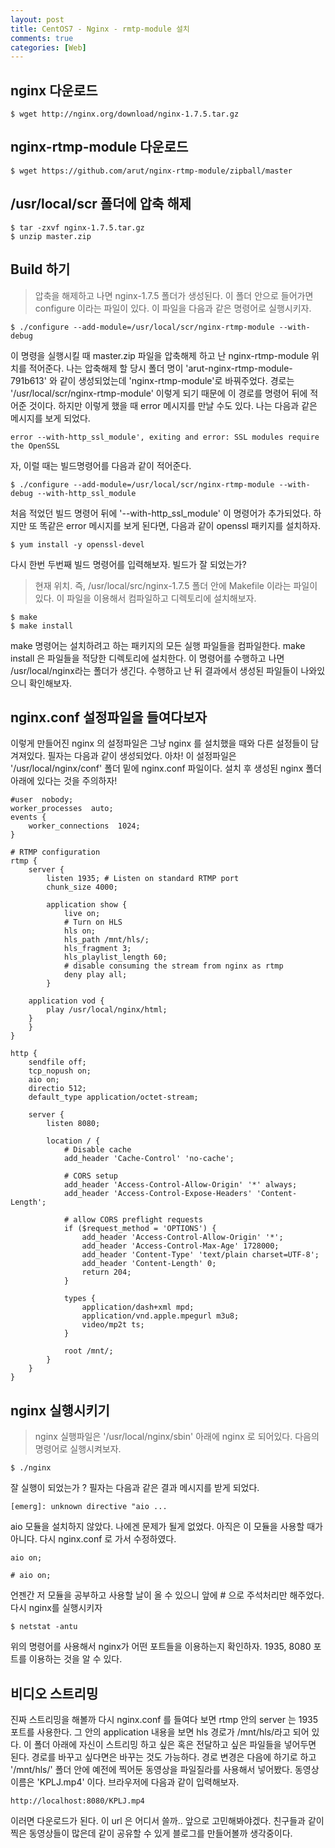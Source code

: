 ```yaml
---
layout: post
title: CentOS7 - Nginx - rmtp-module 설치
comments: true
categories: [Web]
---
```


##  nginx 다운로드
~~~
$ wget http://nginx.org/download/nginx-1.7.5.tar.gz
~~~
## nginx-rtmp-module 다운로드
~~~
$ wget https://github.com/arut/nginx-rtmp-module/zipball/master
~~~
## /usr/local/scr 폴더에 압축 해제
~~~
$ tar -zxvf nginx-1.7.5.tar.gz
$ unzip master.zip
~~~
## Build 하기 
> 압축을 해제하고 나면 nginx-1.7.5 폴더가 생성된다. 이 폴더 안으로 들어가면 configure 이라는 파일이 있다. 이 파일을 다음과 같은 명령어로 실행시키자.
~~~
$ ./configure --add-module=/usr/local/scr/nginx-rtmp-module --with-debug
~~~
이 명령을 실행시킬 때 master.zip 파일을 압축해제 하고 난 nginx-rtmp-module 위치를 적어준다. 나는 압축해제 할 당시 폴더 명이 'arut-nginx-rtmp-module-791b613' 와 같이 생성되었는데 'nginx-rtmp-module'로 바꿔주었다. 경로는 '/usr/local/scr/nginx-rtmp-module' 이렇게 되기 때문에 이 경로를 명령어 뒤에 적어준 것이다.
하지만 이렇게 했을 때 error 메시지를 만날 수도 있다. 
나는 다음과 같은 메시지를 보게 되었다.
~~~
error --with-http_ssl_module', exiting and error: SSL modules require the OpenSSL
~~~
자, 이럴 때는 빌드명령어를 다음과 같이 적어준다.
~~~
$ ./configure --add-module=/usr/local/scr/nginx-rtmp-module --with-debug --with-http_ssl_module
~~~
처음 적었던 빌드 명령어 뒤에 '--with-http_ssl_module' 이 명령어가 추가되었다. 하지만 또 똑같은 error 메시지를 보게 된다면, 다음과 같이 openssl 패키지를 설치하자.
~~~
$ yum install -y openssl-devel
~~~
다시 한번 두번째 빌드 명령어를 입력해보자. 빌드가 잘 되었는가?

> 현재 위치. 즉, /usr/local/src/nginx-1.7.5 폴더 안에 Makefile 이라는 파일이 있다. 이 파일을 이용해서 컴파일하고 디렉토리에 설치해보자. 
~~~
$ make
$ make install
~~~
make 명령어는 설치하려고 하는 패키지의 모든 실행 파일들을 컴파일한다.
make install 은 파일들을 적당한 디렉토리에 설치한다.
이 명령어를 수행하고 나면 /usr/local/nginx라는 폴더가 생긴다. 수행하고 난 뒤 결과에서 생성된 파일들이 나와있으니 확인해보자.
## nginx.conf 설정파일을 들여다보자
이렇게 만들어진 nginx 의 설정파일은 그냥 nginx 를 설치했을 때와 다른 설정들이 담겨져있다. 필자는 다음과 같이 생성되었다. 
아차! 이 설정파일은 '/usr/local/nginx/conf' 폴더 밑에 nginx.conf 파일이다. 설치 후 생성된 nginx 폴더 아래에 있다는 것을 주의하자!
~~~
#user  nobody;
worker_processes  auto;
events {
    worker_connections  1024;
}

# RTMP configuration
rtmp {
    server {
        listen 1935; # Listen on standard RTMP port
        chunk_size 4000;

        application show {
            live on;
            # Turn on HLS
            hls on;
            hls_path /mnt/hls/;
            hls_fragment 3;
            hls_playlist_length 60;
            # disable consuming the stream from nginx as rtmp
            deny play all;
        }
	
	application vod {
		play /usr/local/nginx/html;
	}
    }
}

http {
    sendfile off;
    tcp_nopush on;
    aio on;
    directio 512;
    default_type application/octet-stream;

    server {
        listen 8080;

        location / {
            # Disable cache
            add_header 'Cache-Control' 'no-cache';

            # CORS setup
            add_header 'Access-Control-Allow-Origin' '*' always;
            add_header 'Access-Control-Expose-Headers' 'Content-Length';

            # allow CORS preflight requests
            if ($request_method = 'OPTIONS') {
                add_header 'Access-Control-Allow-Origin' '*';
                add_header 'Access-Control-Max-Age' 1728000;
                add_header 'Content-Type' 'text/plain charset=UTF-8';
                add_header 'Content-Length' 0;
                return 204;
            }

            types {
                application/dash+xml mpd;
                application/vnd.apple.mpegurl m3u8;
                video/mp2t ts;
            }

            root /mnt/;
        }
    }
}
~~~
## nginx 실행시키기
> nginx 실행파일은 '/usr/local/nginx/sbin' 아래에 nginx 로 되어있다. 다음의 명령어로 실행시켜보자.
~~~
$ ./nginx
~~~
잘 실행이 되었는가 ? 필자는 다음과 같은 결과 메시지를 받게 되었다.
~~~
[emerg]: unknown directive "aio ...
~~~
aio 모듈을 설치하지 않았다. 나에겐 문제가 될게 없었다. 아직은 이 모듈을 사용할 때가 아니다.  다시 nginx.conf 로 가서 수정하였다. 
~~~
aio on;
~~~
~~~
# aio on;
~~~
언젠간 저 모듈을 공부하고 사용할 날이 올 수 있으니 앞에 # 으로 주석처리만 해주었다.
다시 nginx를 실행시키자
~~~
$ netstat -antu
~~~
위의 명령어를 사용해서 nginx가 어떤 포트들을 이용하는지 확인하자.
1935, 8080 포트를 이용하는 것을 알 수 있다.

## 비디오 스트리밍
진짜 스트리밍을 해볼까
다시 nginx.conf 를 들여다 보면 rtmp 안의 server 는 1935 포트를 사용한다. 그 안의 application 내용을 보면 hls 경로가 /mnt/hls/라고 되어 있다. 이 폴더 아래에 자신이 스트리밍 하고 싶은 혹은 전달하고 싶은 파일들을 넣어두면 된다. 경로를 바꾸고 싶다면은 바꾸는 것도 가능하다.
경로 변경은 다음에 하기로 하고 '/mnt/hls/' 폴더 안에 예전에 찍어둔 동영상을 파일질라를 사용해서 넣어봤다. 동영상 이름은 'KPLJ.mp4' 이다. 
브라우저에 다음과 같이 입력해보자.
~~~
http://localhost:8080/KPLJ.mp4
~~~
이러면 다운로드가 된다.
이 url 은 어디서 쓸까..
앞으로 고민해봐야겠다. 친구들과 같이 찍은 동영상들이 많은데 같이 공유할 수 있게 블로그를 만들어볼까 생각중이다. 
